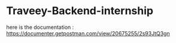 # Traveey-Backend-internship
here is the documentation : https://documenter.getpostman.com/view/20675255/2s93JtQ3gn
